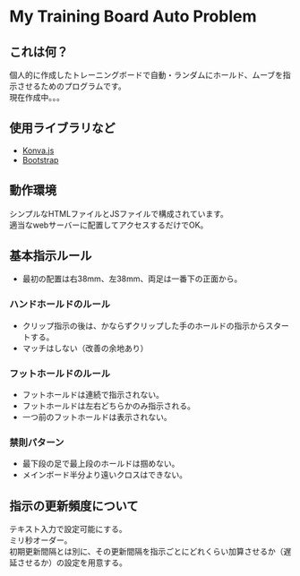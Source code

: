 # My Training Board Auto Problem

## これは何？

個人的に作成したトレーニングボードで自動・ランダムにホールド、ムーブを指示させるためのプログラムです。  
現在作成中。。。

## 使用ライブラリなど

- [Konva.js](https://konvajs.org/)
- [Bootstrap](https://getbootstrap.com/)

## 動作環境

シンプルなHTMLファイルとJSファイルで構成されています。  
適当なwebサーバーに配置してアクセスするだけでOK。

## 基本指示ルール

- 最初の配置は右38mm、左38mm、両足は一番下の正面から。

### ハンドホールドのルール

- クリップ指示の後は、かならずクリップした手のホールドの指示からスタートする。
- マッチはしない（改善の余地あり）

### フットホールドのルール

- フットホールドは連続で指示されない。
- フットホールドは左右どちらかのみ指示される。
- 一つ前のフットホールドは表示されない。

### 禁則パターン

- 最下段の足で最上段のホールドは掴めない。
- メインボード半分より遠いクロスはできない。

## 指示の更新頻度について

テキスト入力で設定可能にする。  
ミリ秒オーダー。  
初期更新間隔とは別に、その更新間隔を指示ごとにどれくらい加算させるか（遅延させるか）の設定を用意する。